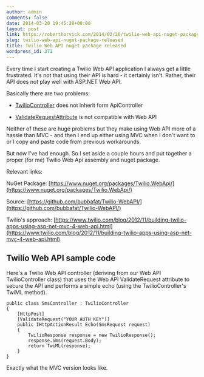 ```yaml
---
author: admin
comments: false
date: 2014-03-20 19:45:28+00:00
layout: post
link: https://roberthorvick.com/2014/03/20/twilio-web-api-nuget-package-released/
slug: twilio-web-api-nuget-package-released
title: Twilio Web API nuget package released
wordpress_id: 371
---
```


Every time I start creating a Twilio Web API application I always get a little frustrated.  It's not that using their API is hard - it certainly isn't.  Rather, their API does not play well with ASP.NET Web API.  

Basically there are two problems:





  * [TwilioController](https://github.com/twilio/twilio-csharp/blob/master/src/Twilio.Mvc/TwilioController.cs) does not inherit form ApiController


  * [ValidateRequestAttribute](https://github.com/twilio/twilio-csharp/blob/master/src/Twilio.Mvc/ValidateRequestAttribute.cs) is not compatible with Web API



Neither of these are huge problems but they make using Web API more of a hassle than MVC - and then I end up either using MVC when I don't want to or I copy and paste code from previous workarounds.

But now I've had enough.  So I set aside a couple hours and put together a proper (for me) Twilio Web Api assembly and nuget package.

Relevant links:

NuGet Package: [https://www.nuget.org/packages/Twilio.WebApi/](https://www.nuget.org/packages/Twilio.WebApi/)

Source: [https://github.com/bubbafat/Twilio-WebAPI/](https://github.com/bubbafat/Twilio-WebAPI/)

Twilio's approach:  [https://www.twilio.com/blog/2012/11/building-twilio-apps-using-asp-net-mvc-4-web-api.html](https://www.twilio.com/blog/2012/11/building-twilio-apps-using-asp-net-mvc-4-web-api.html)



## Twilio Web API sample code



Here's a Twilio Web API controller (deriving from our Web API TwilioController class) that uses the Web API ValidateRequest attribute to secure the API and performs a simple echo (using the TwilioController's TwiML method).


    
    
    public class SmsController : TwilioController
    {
        [HttpPost]
        [ValidateRequest("YOUR AUTH KEY")]
        public IHttpActionResult Echo(SmsRequest request)
        {
            TwilioResponse response = new TwilioResponse();
            response.Sms(request.Body);
            return TwiML(response);
        }
    }
    



Exactly what the MVC version looks like.
